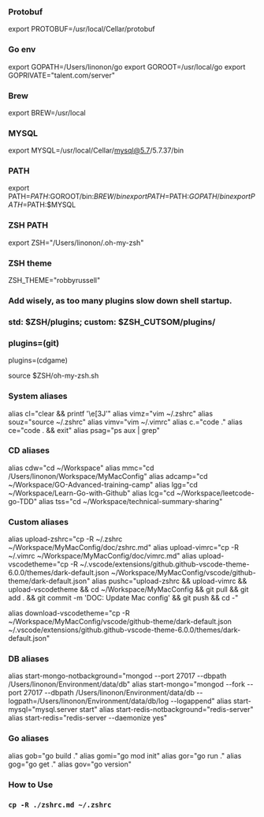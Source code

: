 ### Protobuf
export PROTOBUF=/usr/local/Cellar/protobuf

### Go env
export GOPATH=/Users/linonon/go 
export GOROOT=/usr/local/go
export GOPRIVATE="talent.com/server"

### Brew
export BREW=/usr/local

### MYSQL
export MYSQL=/usr/local/Cellar/mysql@5.7/5.7.37/bin

### PATH
export PATH=$PATH:$GOROOT/bin:$BREW/bin
export PATH=$PATH:$GOPATH/bin
export PATH=$PATH:$MYSQL

### ZSH PATH
export ZSH="/Users/linonon/.oh-my-zsh"

### ZSH theme
ZSH_THEME="robbyrussell"

### Add wisely, as too many plugins slow down shell startup.
### std: $ZSH/plugins; custom: $ZSH_CUTSOM/plugins/
### plugins=(git)
plugins=(cdgame)

source $ZSH/oh-my-zsh.sh

### System aliases
alias cl="clear && printf '\e[3J'"
alias vimz="vim ~/.zshrc"
alias souz="source ~/.zshrc"
alias vimv="vim ~/.vimrc"
alias c.="code ."
alias ce="code . && exit"
alias psag="ps aux | grep"

### CD aliases
alias cdw="cd ~/Workspace"
alias mmc="cd /Users/linonon/Workspace/MyMacConfig"
alias adcamp="cd ~/Workspace/GO-Advanced-training-camp"
alias lgg="cd ~/Workspace/Learn-Go-with-Github"
alias lcg="cd ~/Workspace/leetcode-go-TDD"
alias tss="cd ~/Workspace/technical-summary-sharing"

### Custom aliases
alias upload-zshrc="cp -R ~/.zshrc ~/Workspace/MyMacConfig/doc/zshrc.md"
alias upload-vimrc="cp -R ~/.vimrc ~/Workspace/MyMacConfig/doc/vimrc.md"
alias upload-vscodetheme="cp -R ~/.vscode/extensions/github.github-vscode-theme-6.0.0/themes/dark-default.json ~/Workspace/MyMacConfig/vscode/github-theme/dark-default.json"
alias pushc="upload-zshrc && upload-vimrc && upload-vscodetheme && cd ~/Workspace/MyMacConfig && git pull && git add . && git commit -m 'DOC: Update Mac config' && git push && cd -"

alias download-vscodetheme="cp -R ~/Workspace/MyMacConfig/vscode/github-theme/dark-default.json ~/.vscode/extensions/github.github-vscode-theme-6.0.0/themes/dark-default.json"

### DB aliases
alias start-mongo-notbackground="mongod --port 27017 --dbpath /Users/linonon/Environment/data/db"
alias start-mongo="mongod --fork --port 27017 --dbpath /Users/linonon/Environment/data/db --logpath=/Users/linonon/Environment/data/db/log --logappend"
alias start-mysql="mysql.server start"
alias start-redis-notbackground="redis-server"
alias start-redis="redis-server --daemonize yes"

### Go aliases
alias gob="go build ."
alias gomi="go mod init"
alias gor="go run ."
alias gog="go get ."
alias gov="go version"

### How to Use
### `cp -R ./zshrc.md ~/.zshrc`
